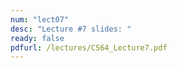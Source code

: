 ```yaml
---
num: "lect07"
desc: "Lecture #7 slides: "
ready: false
pdfurl: /lectures/CS64_Lecture7.pdf
---
```



